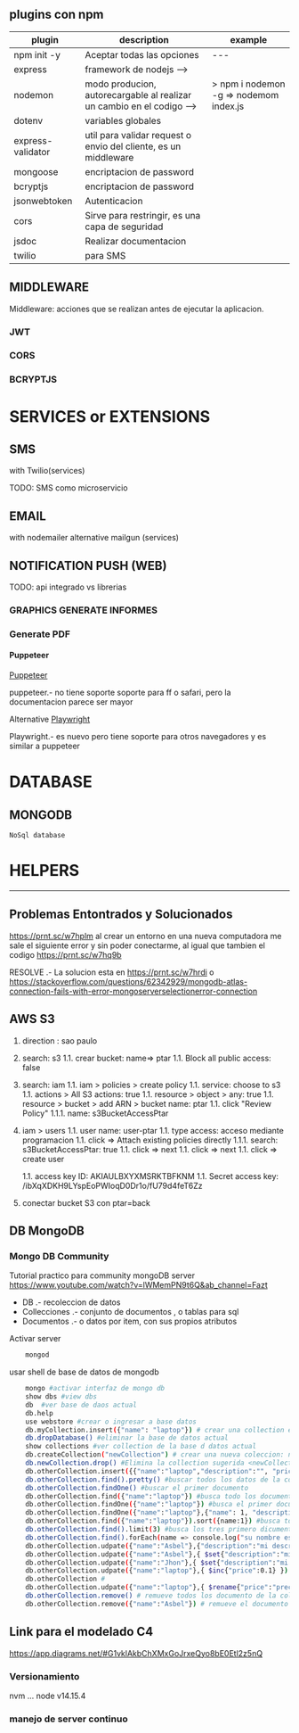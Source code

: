 ## plugins con npm

| plugin | description | example |
| --- | --- | --- |
| npm init -y | Aceptar todas las opciones | --- |
| express | framework de nodejs --> |  |
| nodemon | modo producion, autorecargable al realizar un cambio en el codigo --> | > npm i nodemon -g => nodemom index.js |
| dotenv | variables globales |  |
| express-validator | util para validar request o envio del cliente, es un middleware |  |
| mongoose | encriptacion de password |  |
| bcryptjs | encriptacion de password |  |
| jsonwebtoken | Autenticacion |  |
| cors | Sirve para restringir, es una capa de seguridad |  |
| jsdoc | Realizar documentacion |  |
| twilio | para SMS |  |

<!-- express-jwt  -->

## MIDDLEWARE
Middleware: acciones que se realizan antes de ejecutar la aplicacion.

### JWT
### CORS
### BCRYPTJS


# SERVICES or EXTENSIONS
## SMS
with Twilio(services)

TODO:  SMS como microservicio
## EMAIL
with nodemailer
alternative mailgun (services)

## NOTIFICATION PUSH (WEB)
TODO: api integrado vs librerias

### GRAPHICS GENERATE INFORMES
### Generate PDF
#### Puppeteer
[Puppeteer](https://pptr.dev/)

puppeteer.- no tiene soporte soporte para ff o safari, pero la documentacion parece ser mayor


Alternative [Playwright](https://playwright.dev/)

Playwright.- es nuevo pero tiene soporte para otros navegadores y es similar a puppeteer

# DATABASE
## MONGODB
    NoSql database
    
<!-- 
    ## Access MongoDB Compass

    db_user
    eChDA1TuMpkOQ7E3

    jasbel
    DB_CNN=mongodb+srv://db_user:eChDA1TuMpkOQ7E3@cluster0.4zpd7.mongodb.net/beta

    iiot
    DB_CNN=mongodb+srv://db_user:hJpmV5JhZA8CfcWt@cluster0.faehl.mongodb.net/beta
-->


# HELPERS
*************************************


## Problemas Entontrados y Solucionados

https://prnt.sc/w7hplm al crear un entorno en una nueva computadora me sale el siguiente error y sin poder conectarme, al igual que tambien el codigo https://prnt.sc/w7hq9b

RESOLVE .- La solucion esta en https://prnt.sc/w7hrdi o https://stackoverflow.com/questions/62342929/mongodb-atlas-connection-fails-with-error-mongoserverselectionerror-connection

## AWS S3
1. direction : sao paulo
1. search: s3
    1.1. crear bucket: name=> ptar
    1.1. Block all public access: false
1. search: iam
    1.1. iam > policies > create policy
    1.1. service: choose to s3
    1.1. actions > All S3 actions: true
    1.1. resource > object > any: true
    1.1. resource > bucket > add ARN > bucket name: ptar
    1.1. click "Review Policy"
        1.1.1. name: s3BucketAccessPtar
1. iam > users
    1.1. user name: user-ptar
    1.1. type access: acceso mediante programacion
    1.1. click => Attach existing policies directly
        1.1.1. search: s3BucketAccessPtar: true
    1.1. click => next
    1.1. click => next
    1.1. click => create user

    1.1. access key ID: AKIAULBXYXMSRKTBFKNM
    1.1. Secret access key: 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

1. conectar bucket S3 con ptar=back

## DB MongoDB
### Mongo DB Community
Tutorial practico para community mongoDB server
https://www.youtube.com/watch?v=lWMemPN9t6Q&ab_channel=Fazt

* DB .- recoleccion de datos
* Collecciones .- conjunto de documentos , o tablas para sql
* Documentos .- o datos por item, con sus propios atributos

Activar server 
```bash
    mongod
```
usar shell de base de datos de mongodb
```bash
    mongo #activar interfaz de mongo db
    show dbs #view dbs
    db  #ver base de daos actual
    db.help
    use webstore #crear o ingresar a base datos
    db.myCollection.insert({"name": "laptop"}) # crear una collection e insertar un documento
    db.dropDatabase() #eliminar la base de datos actual
    show collections #ver collection de la base d datos actual
    db.createCollection("newCollection") # crear una nueva coleccion: newCollection
    db.newCollection.drop() #Elimina la collection sugerida <newCollection>
    db.otherCollection.insert({{"name":"laptop","description":"", "price":99.9}) #insert un nuevo documento en la coleccion
    db.otherCollection.find().pretty() #buscar todos los datos de la coleccion y mostrar de forma ordenada
    db.otherCollection.findOne() #buscar el primer documento
    db.otherCollection.find({"name":"laptop"}) #busca todo los documentos con el atributo name="laptop"
    db.otherCollection.findOne({"name":"laptop"}) #busca el primer documento con el atributo name="laptop"
    db.otherCollection.findOne({"name":"laptop"},{"name": 1, "description":1,"price":0}) #busca el primer documento con el atributo name="laptop" y solo mostrara los atributos name y cescription, no mostrara price
    db.otherCollection.find({"name":"laptop"}).sort({name:1}) #busca todo los documentos con el atributo name="laptop" y los ordena alfabeticamente por su nombre
    db.otherCollection.find().limit(3) #busca los tres primero dicumentos
    db.otherCollection.find().forEach(name => console.log("su nombre es: " + name)) #imprime solo el atributo name de todos los documentos
    db.otherCollection.udpate({"name":"Asbel"},{"description":"mi descripcion"}) #Busca el documento con atributo nombre:Asbel y reemplaza todo el documento solo con description
    db.otherCollection.udpate({"name":"Asbel"},{ $set{"description":"mi descripcion"} }) #Busca el documento con atributo nombre:Asbel y agrega o modifica el atributo o propiedad
    db.otherCollection.udpate({"name":"Jhon"},{ $set{"description":"mi descripcion"} }, {upsert: true}) #Busca el documento con atributo nombre:Asbel y agrega o modifica el atributo o propiedad. En caso que no existira con upsert:true lo agregara
    db.otherCollection.udpate({"name":"laptop"},{ $inc{"price":0.1} }) #Busca el documento con atributo nombre:laptop en incrementa la propiedad price: 99.9+0.1
    db.otherCollection #
    db.otherCollection.udpate({"name":"laptop"},{ $rename{"price":"precio"} }) #Busca el documento con atributo nombre:laptop y cambia la propiedad price a precio
    db.otherCollection.remove() # remueve todos los documento de la collesion especifica
    db.otherCollection.remove({"name":"Asbel"}) # remueve el documento con la propiedad name=asbel
```
## Link para el modelado C4
https://app.diagrams.net/#G1vklAkbChXMxGoJrxeQyo8bE0Etl2z5nQ

### Versionamiento
nvm ...
node v14.15.4

 <!-- ssh -i "key-beta-v1.pem" ubuntu@ec2-3-21-127-239.us-east-2.compute.amazonaws.com -->

 ### manejo de server continuo 